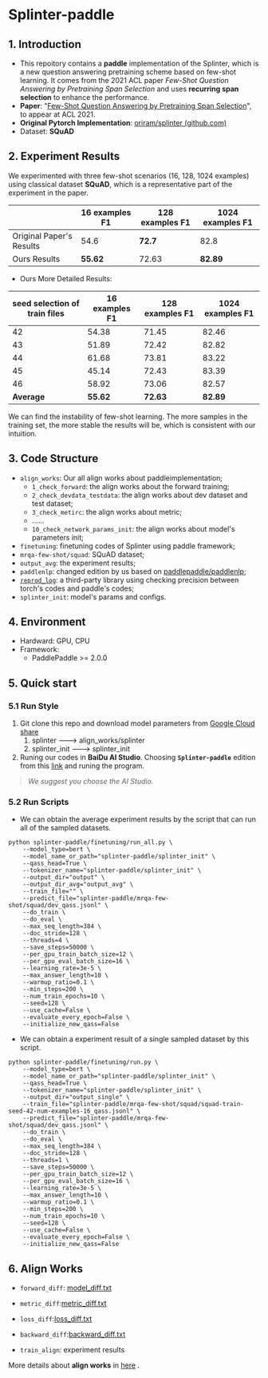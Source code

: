 # Splinter-paddle

## 1. Introduction

- This repoitory contains a **paddle** implementation of the Splinter, which is a new question answering pretraining scheme based on few-shot learning. It comes from the 2021 ACL paper *Few-Shot Question Answering by Pretraining Span Selection* and uses **recurring span selection** to enhance the performance. 
- **Paper**:  "[Few-Shot Question Answering by Pretraining Span Selection](https://arxiv.org/pdf/2101.00438v2.pdf)", to appear at ACL 2021.
- **Original Pytorch Implementation**: [oriram/splinter (github.com)](https://github.com/oriram/splinter)
- Dataset: **SQuAD**



## 2. Experiment Results

We experimented with three few-shot scenarios (16, 128, 1024 examples) using classical dataset **SQuAD**, which is a representative part of the experiment in the paper. 

|                          | 16 examples F1 | 128 examples F1 | 1024 examples F1 |
| ------------------------ | -------------- | --------------- | ---------------- |
| Original Paper's Results | 54.6           | **72.7**        | 82.8             |
| Ours Results             | **55.62**      | 72.63           | **82.89**        |

- Ours More Detailed Results:

| seed selection of train files | 16 examples F1 | 128 examples F1 | 1024 examples F1 |
| ----------------------------- | -------------- | --------------- | ---------------- |
| 42                            | 54.38          | 71.45           | 82.46            |
| 43                            | 51.89          | 72.42           | 82.82            |
| 44                            | 61.68          | 73.81           | 83.22            |
| 45                            | 45.14          | 72.43           | 83.39            |
| 46                            | 58.92          | 73.06           | 82.57            |
| **Average**                   | **55.62**      | **72.63**       | **82.89**        |

We can find the instability of few-shot learning. The more samples in the training set, the more stable the results will be, which is consistent with our intuition. 



## 3. Code Structure

- `align_works`: Our all align works about paddleimplementation;
  - `1_check_forward`: the align works about the forward training;
  - `2_check_devdata_testdata`: the align works about dev dataset and test dataset;
  - `3_check_metirc`: the align works about metric;
  - ......
  - `10_check_network_params_init`: the align works about model's parameters init;
- `finetuning`: finetuning codes of Splinter using paddle framework;
- `mrqa-few-shot/squad`: SQuAD dataset;
- `output_avg`: the experiment results;
- `paddlenlp`: changed edition by us based on [paddlepaddle/paddlenlp](https://github.com/PaddlePaddle/PaddleNLP);
- [`reprod_log`](https://github.com/WenmuZhou/reprod_log/blob/master/README.md): a third-party library using checking precision between torch's codes and paddle's codes;
- `splinter_init`: model's params and configs.



## 4. Environment

- Hardward: GPU, CPU
- Framework:
  - PaddlePaddle >= 2.0.0



## 5. Quick start

### 5.1 Run Style

1. Git clone this repo and download model parameters from  [Google Cloud share](https://drive.google.com/drive/folders/1RT9NvOMpmsfIV-q3jXksImV4aqz-gPQN?usp=sharing)
   1. splinter ---> align_works/splinter
   2. splinter_init ---> splinter_init
2. Runing our codes in **BaiDu AI Studio**. Choosing **`Splinter-paddle`** edition from this [link](https://aistudio.baidu.com/aistudio/projectdetail/2503997?shared=1) and runing the program. 

> *We suggest you choose the AI Studio.*



### 5.2 Run Scripts

- We can obtain the average experiment results by the script that can run all of the sampled datasets. 

```shell
python splinter-paddle/finetuning/run_all.py \
    --model_type=bert \
    --model_name_or_path="splinter-paddle/splinter_init" \
    --qass_head=True \
    --tokenizer_name="splinter-paddle/splinter_init" \
    --output_dir="output" \
    --output_dir_avg="output_avg" \
    --train_file="" \
    --predict_file="splinter-paddle/mrqa-few-shot/squad/dev_qass.jsonl" \
    --do_train \
    --do_eval \
    --max_seq_length=384 \
    --doc_stride=128 \
    --threads=4 \
    --save_steps=50000 \
    --per_gpu_train_batch_size=12 \
    --per_gpu_eval_batch_size=16 \
    --learning_rate=3e-5 \
    --max_answer_length=10 \
    --warmup_ratio=0.1 \
    --min_steps=200 \
    --num_train_epochs=10 \
    --seed=128 \
    --use_cache=False \
    --evaluate_every_epoch=False \
    --initialize_new_qass=False
```

- We can obtain a experiment result of a single sampled dataset by this script. 

```shell
python splinter-paddle/finetuning/run.py \
    --model_type=bert \
    --model_name_or_path="splinter-paddle/splinter_init" \
    --qass_head=True \
    --tokenizer_name="splinter-paddle/splinter_init" \
    --output_dir="output_single" \
    --train_file="splinter-paddle/mrqa-few-shot/squad/squad-train-seed-42-num-examples-16_qass.jsonl" \
    --predict_file="splinter-paddle/mrqa-few-shot/squad/dev_qass.jsonl" \
    --do_train \
    --do_eval \
    --max_seq_length=384 \
    --doc_stride=128 \
    --threads=1 \
    --save_steps=50000 \
    --per_gpu_train_batch_size=12 \
    --per_gpu_eval_batch_size=16 \
    --learning_rate=3e-5 \
    --max_answer_length=10 \
    --warmup_ratio=0.1 \
    --min_steps=200 \
    --num_train_epochs=10 \
    --seed=128 \
    --use_cache=False \
    --evaluate_every_epoch=False \
    --initialize_new_qass=False
```



## 6. Align Works

- `forward_diff`: [model_diff.txt](https://github.com/ncpaddle/splinter-paddlepaddle/blob/main/align_works/1_check_forward/log_diff/model_diff.txt)

- `metric_diff`:[metric_diff.txt](https://github.com/ncpaddle/splinter-paddlepaddle/blob/main/align_works/3_check_metric/log_diff/metric_diff.txt)
- `loss_diff`:[loss_diff.txt](https://github.com/ncpaddle/splinter-paddlepaddle/blob/main/align_works/4_check_loss/log_diff/loss_diff.txt)
- `backward_diff`:[backward_diff.txt](https://github.com/ncpaddle/splinter-paddlepaddle/blob/main/align_works/5-7-8_check_optim-norm-backward/log_diff/loss_diff.txt)
- `train_align`: experiment results

More details about **align works** in [here](https://github.com/ncpaddle/splinter-paddlepaddle/tree/main/align_works#%E5%AF%B9%E9%BD%90%E5%B7%A5%E4%BD%9C%E8%AF%B4%E6%98%8E) .

